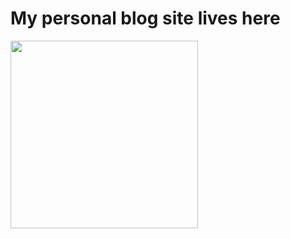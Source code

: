 <h1> My personal blog site lives here</h1>
<img width=300 align="middle" src="https://res.cloudinary.com/azizcloud/image/upload/v1583172778/hct21fhb5uxduesjpqkt.png" />
